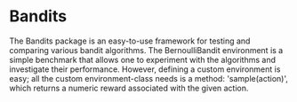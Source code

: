 # Bandits

The Bandits package is an easy-to-use framework for testing and comparing various bandit algorithms. The BernoulliBandit environment is a simple benchmark that allows one to experiment with the algorithms and investigate their performance. However, defining a custom environment is easy; all the custom environment-class needs is a method: 'sample(action)', which returns a numeric reward associated with the given action. 
